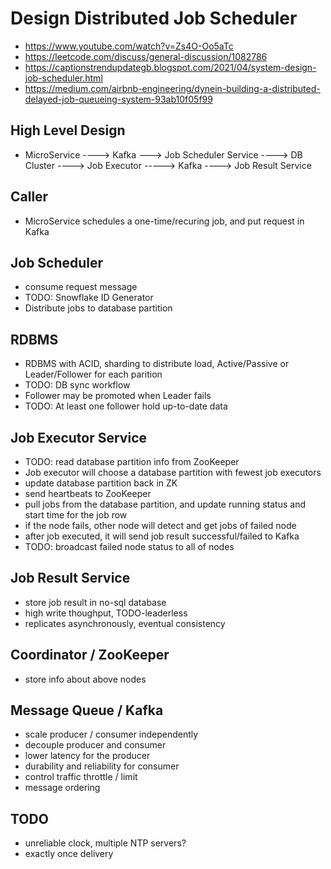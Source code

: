 # Design Distributed Job Scheduler
- https://www.youtube.com/watch?v=Zs4O-Oo5aTc
- https://leetcode.com/discuss/general-discussion/1082786
- https://captionstrendupdategb.blogspot.com/2021/04/system-design-job-scheduler.html
- https://medium.com/airbnb-engineering/dynein-building-a-distributed-delayed-job-queueing-system-93ab10f05f99

## High Level Design
- MicroService ----> Kafka ---> Job Scheduler Service ----> DB Cluster ----> Job Executor  -----> Kafka  ----> Job Result Service

## Caller
- MicroService schedules a one-time/recuring job, and put request in Kafka

## Job Scheduler
- consume request message
- TODO: Snowflake ID Generator
- Distribute jobs to database partition

## RDBMS
- RDBMS with ACID, sharding to distribute load, Active/Passive or Leader/Follower for each parition
- TODO: DB sync workflow
- Follower may be promoted when Leader fails
- TODO: At least one follower hold up-to-date data

## Job Executor Service
- TODO: read database partition info from ZooKeeper
- Job executor will choose a database partition with fewest job executors
- update database partition back in ZK
- send heartbeats to ZooKeeper
- pull jobs from the database partition, and update running status and start time for the job row
- if the node fails, other node will detect and get jobs of failed node
- after job executed, it will send job result successful/failed to Kafka
- TODO: broadcast failed node status to all of nodes

## Job Result Service
- store job result in no-sql database
- high write thoughput, TODO-leaderless
- replicates asynchronously, eventual consistency

## Coordinator / ZooKeeper
- store info about above nodes

## Message Queue / Kafka
- scale producer / consumer independently
- decouple producer and consumer
- lower latency for the producer
- durability and reliability for consumer
- control traffic throttle / limit
- message ordering

## TODO
- unreliable clock, multiple NTP servers?
- exactly once delivery





